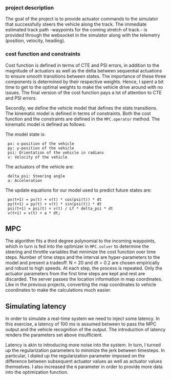 

### project description
The goal of the project is to provide actuator commands to the simulator that successfully steers the vehicle along the track. The immediate estimated track path -waypoints for the coming stretch of track.- is provided through the websocket in the simulator along with the telemetry (position, velocity, heading).

### cost function and constraints
Cost function is defined in terms of CTE and PSI errors, in addition to the magnitude of actuators as well as the delta between sequential actuations to ensure smooth transitions between states. The importance of these three components is determined by their respective weights. Hence, I spent a bit time to get to the optimal weights to make the vehicle drive around with no issues. The final version of the cost function pays a lot of attention to CTE and PSI errors.

Secondly, we define the vehicle model that defines the state transitions. The kinematic model is defined in terms of constraints. Both the cost function and the constraints are defined in the `MPC.operator` method. The kinematic model is defined as follows:

The model state is:
```
 px: x-position of the vehicle
 py: y-position of the vehicle
 psi: Orientation of the vehicle in radians
 v: Velocity of the vehicle
```
The actuators of the vehicle are:
```
 delta_psi: Steering angle
 a: Acceleration
```
The update equations for our model used to predict future states are:
```
 px(t+1) = px(t) + v(t) * cos(psi(t)) * dt
 py(t+1) = py(t) + v(t) * sin(psi(t)) * dt
 psi(t+1) = psi(t) + v(t) / Lf * delta_psi * dt
 v(t+1) = v(t) + a * dt;
```

## MPC
The algorithm fits a third degree polynomial to the incoming waypoints, which in turn is fed into the optimizer in `MPC.solver` to determine the steering and throttle variables that minimize the cost function over time steps. Number of time steps and the interval are hyper-parameters to the model and present a tradeoff. N = 20 and dt = 0.2 are chosen empirically and robust to high speeds. At each step, the process is repeated. Only the actuator parameters from the first time steps are kept and rest are discarded. The server passes the location information in map coordinates. Like in the previous projects, converting the map coordinates to vehicle coordinates to make the calculations much easier.

## Simulating latency
In order to simulate a real-time system we need to inject some latency. In this exercise, a latency of 100 ms is assumed between to pass the MPC output and the vehicle recognition of the output. The introduction of latency renders the parameters set above insufficient.

Latency is akin to introducing more noise into the system. In turn, I turned up the regularization parameters to minimize the jerk between timesteps. In particular, I dialed up the regularization parameter imposed on the difference between subsequent actuator values as well as actuator values themselves. I also increased the `N` parameter in order to provide more data into the optimization function.

